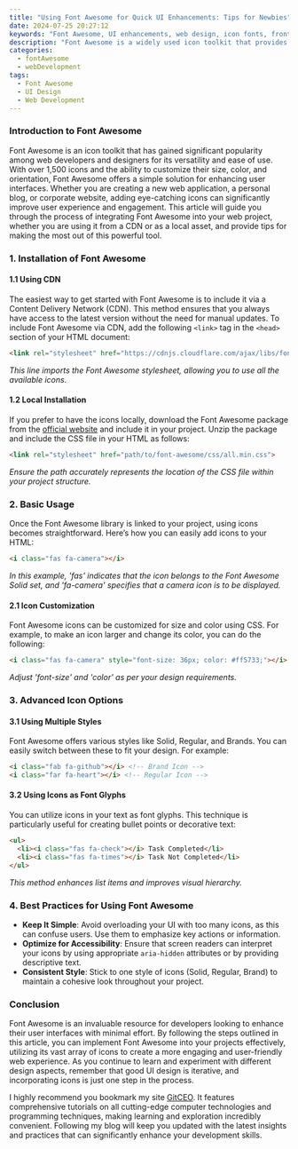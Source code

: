 ```yaml
---
title: "Using Font Awesome for Quick UI Enhancements: Tips for Newbies"
date: 2024-07-25 20:27:12
keywords: "Font Awesome, UI enhancements, web design, icon fonts, front-end development"
description: "Font Awesome is a widely used icon toolkit that provides a vast array of icons to enrich user interfaces with minimal effort. This article serves as a comprehensive guide for beginners, detailing how to implement Font Awesome in web projects for quick and effective UI enhancements. It covers the installation process, basic usage, customization options, and best practices for using icons in your web design. Additionally, readers will find tips on integrating Font Awesome with various frameworks, showcasing its versatility and ease of integration. Whether you are just starting or looking to refresh your current projects with intuitive icons, this tutorial will equip you with the necessary knowledge and skills to utilize Font Awesome effectively."
categories:
  - fontAwesome
  - webDevelopment
tags:
  - Font Awesome
  - UI Design
  - Web Development
---
```


### Introduction to Font Awesome

Font Awesome is an icon toolkit that has gained significant popularity among web developers and designers for its versatility and ease of use. With over 1,500 icons and the ability to customize their size, color, and orientation, Font Awesome offers a simple solution for enhancing user interfaces. Whether you are creating a new web application, a personal blog, or corporate website, adding eye-catching icons can significantly improve user experience and engagement. This article will guide you through the process of integrating Font Awesome into your web project, whether you are using it from a CDN or as a local asset, and provide tips for making the most out of this powerful tool.

<!-- more -->

### 1. Installation of Font Awesome

#### 1.1 Using CDN

The easiest way to get started with Font Awesome is to include it via a Content Delivery Network (CDN). This method ensures that you always have access to the latest version without the need for manual updates. To include Font Awesome via CDN, add the following `<link>` tag in the `<head>` section of your HTML document:

```html
<link rel="stylesheet" href="https://cdnjs.cloudflare.com/ajax/libs/font-awesome/6.0.0-beta3/css/all.min.css" integrity="sha384-k6RqeWeci5ZR/Lv4MR0sA0FfDOMcZt5x4Xe0srfXoQ/FpZ21Iq4byZ3b/Xia5j6" crossorigin="anonymous">
```
*This line imports the Font Awesome stylesheet, allowing you to use all the available icons.*

#### 1.2 Local Installation

If you prefer to have the icons locally, download the Font Awesome package from the [official website](https://fontawesome.com) and include it in your project. Unzip the package and include the CSS file in your HTML as follows:

```html
<link rel="stylesheet" href="path/to/font-awesome/css/all.min.css">
```
*Ensure the path accurately represents the location of the CSS file within your project structure.*

### 2. Basic Usage

Once the Font Awesome library is linked to your project, using icons becomes straightforward. Here’s how you can easily add icons to your HTML:

```html
<i class="fas fa-camera"></i>
```
*In this example, 'fas' indicates that the icon belongs to the Font Awesome Solid set, and 'fa-camera' specifies that a camera icon is to be displayed.*

#### 2.1 Icon Customization

Font Awesome icons can be customized for size and color using CSS. For example, to make an icon larger and change its color, you can do the following:

```html
<i class="fas fa-camera" style="font-size: 36px; color: #ff5733;"></i>
```
*Adjust 'font-size' and 'color' as per your design requirements.*

### 3. Advanced Icon Options

#### 3.1 Using Multiple Styles

Font Awesome offers various styles like Solid, Regular, and Brands. You can easily switch between these to fit your design. For example:

```html
<i class="fab fa-github"></i> <!-- Brand Icon -->
<i class="far fa-heart"></i> <!-- Regular Icon -->
```

#### 3.2 Using Icons as Font Glyphs

You can utilize icons in your text as font glyphs. This technique is particularly useful for creating bullet points or decorative text:

```html
<ul>
  <li><i class="fas fa-check"></i> Task Completed</li>
  <li><i class="fas fa-times"></i> Task Not Completed</li>
</ul>
```
*This method enhances list items and improves visual hierarchy.*

### 4. Best Practices for Using Font Awesome

- **Keep It Simple**: Avoid overloading your UI with too many icons, as this can confuse users. Use them to emphasize key actions or information.
- **Optimize for Accessibility**: Ensure that screen readers can interpret your icons by using appropriate `aria-hidden` attributes or by providing descriptive text.
- **Consistent Style**: Stick to one style of icons (Solid, Regular, Brand) to maintain a cohesive look throughout your project.

### Conclusion

Font Awesome is an invaluable resource for developers looking to enhance their user interfaces with minimal effort. By following the steps outlined in this article, you can implement Font Awesome into your projects effectively, utilizing its vast array of icons to create a more engaging and user-friendly web experience. As you continue to learn and experiment with different design aspects, remember that good UI design is iterative, and incorporating icons is just one step in the process.

I highly recommend you bookmark my site [GitCEO](https://gitceo.com). It features comprehensive tutorials on all cutting-edge computer technologies and programming techniques, making learning and exploration incredibly convenient. Following my blog will keep you updated with the latest insights and practices that can significantly enhance your development skills.